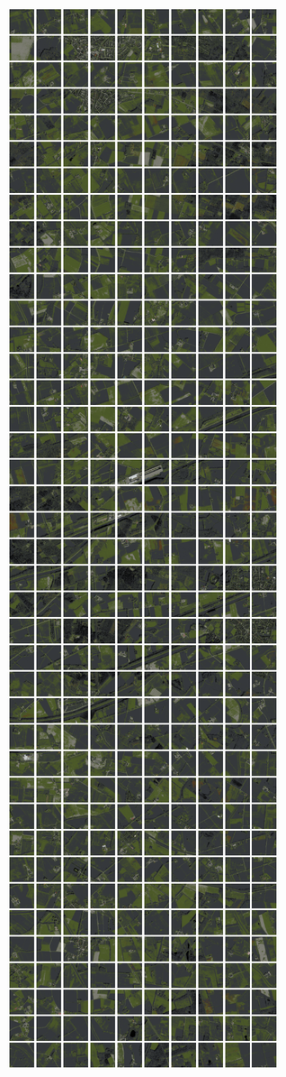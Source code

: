 <html>
<div>
<img src="https://github.com/HakkaTjakka/NL_TILE_MAP/blob/main/18/639/-1043/r.6390.-10430.png" height="44" width="44">
<img src="https://github.com/HakkaTjakka/NL_TILE_MAP/blob/main/18/639/-1043/r.6391.-10430.png" height="44" width="44">
<img src="https://github.com/HakkaTjakka/NL_TILE_MAP/blob/main/18/639/-1043/r.6392.-10430.png" height="44" width="44">
<img src="https://github.com/HakkaTjakka/NL_TILE_MAP/blob/main/18/639/-1043/r.6393.-10430.png" height="44" width="44">
<img src="https://github.com/HakkaTjakka/NL_TILE_MAP/blob/main/18/639/-1043/r.6394.-10430.png" height="44" width="44">
<img src="https://github.com/HakkaTjakka/NL_TILE_MAP/blob/main/18/639/-1043/r.6395.-10430.png" height="44" width="44">
<img src="https://github.com/HakkaTjakka/NL_TILE_MAP/blob/main/18/639/-1043/r.6396.-10430.png" height="44" width="44">
<img src="https://github.com/HakkaTjakka/NL_TILE_MAP/blob/main/18/639/-1043/r.6397.-10430.png" height="44" width="44">
<img src="https://github.com/HakkaTjakka/NL_TILE_MAP/blob/main/18/639/-1043/r.6398.-10430.png" height="44" width="44">
<img src="https://github.com/HakkaTjakka/NL_TILE_MAP/blob/main/18/639/-1043/r.6399.-10430.png" height="44" width="44">
<img src="https://github.com/HakkaTjakka/NL_TILE_MAP/blob/main/18/640/-1043/r.6400.-10430.png" height="44" width="44">
<img src="https://github.com/HakkaTjakka/NL_TILE_MAP/blob/main/18/640/-1043/r.6401.-10430.png" height="44" width="44">
<img src="https://github.com/HakkaTjakka/NL_TILE_MAP/blob/main/18/640/-1043/r.6402.-10430.png" height="44" width="44">
<img src="https://github.com/HakkaTjakka/NL_TILE_MAP/blob/main/18/640/-1043/r.6403.-10430.png" height="44" width="44">
<img src="https://github.com/HakkaTjakka/NL_TILE_MAP/blob/main/18/640/-1043/r.6404.-10430.png" height="44" width="44">
<img src="https://github.com/HakkaTjakka/NL_TILE_MAP/blob/main/18/640/-1043/r.6405.-10430.png" height="44" width="44">
<img src="https://github.com/HakkaTjakka/NL_TILE_MAP/blob/main/18/640/-1043/r.6406.-10430.png" height="44" width="44">
<img src="https://github.com/HakkaTjakka/NL_TILE_MAP/blob/main/18/640/-1043/r.6407.-10430.png" height="44" width="44">
<img src="https://github.com/HakkaTjakka/NL_TILE_MAP/blob/main/18/640/-1043/r.6408.-10430.png" height="44" width="44">
<img src="https://github.com/HakkaTjakka/NL_TILE_MAP/blob/main/18/640/-1043/r.6409.-10430.png" height="44" width="44">
<br>
<img src="https://github.com/HakkaTjakka/NL_TILE_MAP/blob/main/18/639/-1043/r.6390.-10429.png" height="44" width="44">
<img src="https://github.com/HakkaTjakka/NL_TILE_MAP/blob/main/18/639/-1043/r.6391.-10429.png" height="44" width="44">
<img src="https://github.com/HakkaTjakka/NL_TILE_MAP/blob/main/18/639/-1043/r.6392.-10429.png" height="44" width="44">
<img src="https://github.com/HakkaTjakka/NL_TILE_MAP/blob/main/18/639/-1043/r.6393.-10429.png" height="44" width="44">
<img src="https://github.com/HakkaTjakka/NL_TILE_MAP/blob/main/18/639/-1043/r.6394.-10429.png" height="44" width="44">
<img src="https://github.com/HakkaTjakka/NL_TILE_MAP/blob/main/18/639/-1043/r.6395.-10429.png" height="44" width="44">
<img src="https://github.com/HakkaTjakka/NL_TILE_MAP/blob/main/18/639/-1043/r.6396.-10429.png" height="44" width="44">
<img src="https://github.com/HakkaTjakka/NL_TILE_MAP/blob/main/18/639/-1043/r.6397.-10429.png" height="44" width="44">
<img src="https://github.com/HakkaTjakka/NL_TILE_MAP/blob/main/18/639/-1043/r.6398.-10429.png" height="44" width="44">
<img src="https://github.com/HakkaTjakka/NL_TILE_MAP/blob/main/18/639/-1043/r.6399.-10429.png" height="44" width="44">
<img src="https://github.com/HakkaTjakka/NL_TILE_MAP/blob/main/18/640/-1043/r.6400.-10429.png" height="44" width="44">
<img src="https://github.com/HakkaTjakka/NL_TILE_MAP/blob/main/18/640/-1043/r.6401.-10429.png" height="44" width="44">
<img src="https://github.com/HakkaTjakka/NL_TILE_MAP/blob/main/18/640/-1043/r.6402.-10429.png" height="44" width="44">
<img src="https://github.com/HakkaTjakka/NL_TILE_MAP/blob/main/18/640/-1043/r.6403.-10429.png" height="44" width="44">
<img src="https://github.com/HakkaTjakka/NL_TILE_MAP/blob/main/18/640/-1043/r.6404.-10429.png" height="44" width="44">
<img src="https://github.com/HakkaTjakka/NL_TILE_MAP/blob/main/18/640/-1043/r.6405.-10429.png" height="44" width="44">
<img src="https://github.com/HakkaTjakka/NL_TILE_MAP/blob/main/18/640/-1043/r.6406.-10429.png" height="44" width="44">
<img src="https://github.com/HakkaTjakka/NL_TILE_MAP/blob/main/18/640/-1043/r.6407.-10429.png" height="44" width="44">
<img src="https://github.com/HakkaTjakka/NL_TILE_MAP/blob/main/18/640/-1043/r.6408.-10429.png" height="44" width="44">
<img src="https://github.com/HakkaTjakka/NL_TILE_MAP/blob/main/18/640/-1043/r.6409.-10429.png" height="44" width="44">
<br>
<img src="https://github.com/HakkaTjakka/NL_TILE_MAP/blob/main/18/639/-1043/r.6390.-10428.png" height="44" width="44">
<img src="https://github.com/HakkaTjakka/NL_TILE_MAP/blob/main/18/639/-1043/r.6391.-10428.png" height="44" width="44">
<img src="https://github.com/HakkaTjakka/NL_TILE_MAP/blob/main/18/639/-1043/r.6392.-10428.png" height="44" width="44">
<img src="https://github.com/HakkaTjakka/NL_TILE_MAP/blob/main/18/639/-1043/r.6393.-10428.png" height="44" width="44">
<img src="https://github.com/HakkaTjakka/NL_TILE_MAP/blob/main/18/639/-1043/r.6394.-10428.png" height="44" width="44">
<img src="https://github.com/HakkaTjakka/NL_TILE_MAP/blob/main/18/639/-1043/r.6395.-10428.png" height="44" width="44">
<img src="https://github.com/HakkaTjakka/NL_TILE_MAP/blob/main/18/639/-1043/r.6396.-10428.png" height="44" width="44">
<img src="https://github.com/HakkaTjakka/NL_TILE_MAP/blob/main/18/639/-1043/r.6397.-10428.png" height="44" width="44">
<img src="https://github.com/HakkaTjakka/NL_TILE_MAP/blob/main/18/639/-1043/r.6398.-10428.png" height="44" width="44">
<img src="https://github.com/HakkaTjakka/NL_TILE_MAP/blob/main/18/639/-1043/r.6399.-10428.png" height="44" width="44">
<img src="https://github.com/HakkaTjakka/NL_TILE_MAP/blob/main/18/640/-1043/r.6400.-10428.png" height="44" width="44">
<img src="https://github.com/HakkaTjakka/NL_TILE_MAP/blob/main/18/640/-1043/r.6401.-10428.png" height="44" width="44">
<img src="https://github.com/HakkaTjakka/NL_TILE_MAP/blob/main/18/640/-1043/r.6402.-10428.png" height="44" width="44">
<img src="https://github.com/HakkaTjakka/NL_TILE_MAP/blob/main/18/640/-1043/r.6403.-10428.png" height="44" width="44">
<img src="https://github.com/HakkaTjakka/NL_TILE_MAP/blob/main/18/640/-1043/r.6404.-10428.png" height="44" width="44">
<img src="https://github.com/HakkaTjakka/NL_TILE_MAP/blob/main/18/640/-1043/r.6405.-10428.png" height="44" width="44">
<img src="https://github.com/HakkaTjakka/NL_TILE_MAP/blob/main/18/640/-1043/r.6406.-10428.png" height="44" width="44">
<img src="https://github.com/HakkaTjakka/NL_TILE_MAP/blob/main/18/640/-1043/r.6407.-10428.png" height="44" width="44">
<img src="https://github.com/HakkaTjakka/NL_TILE_MAP/blob/main/18/640/-1043/r.6408.-10428.png" height="44" width="44">
<img src="https://github.com/HakkaTjakka/NL_TILE_MAP/blob/main/18/640/-1043/r.6409.-10428.png" height="44" width="44">
<br>
<img src="https://github.com/HakkaTjakka/NL_TILE_MAP/blob/main/18/639/-1043/r.6390.-10427.png" height="44" width="44">
<img src="https://github.com/HakkaTjakka/NL_TILE_MAP/blob/main/18/639/-1043/r.6391.-10427.png" height="44" width="44">
<img src="https://github.com/HakkaTjakka/NL_TILE_MAP/blob/main/18/639/-1043/r.6392.-10427.png" height="44" width="44">
<img src="https://github.com/HakkaTjakka/NL_TILE_MAP/blob/main/18/639/-1043/r.6393.-10427.png" height="44" width="44">
<img src="https://github.com/HakkaTjakka/NL_TILE_MAP/blob/main/18/639/-1043/r.6394.-10427.png" height="44" width="44">
<img src="https://github.com/HakkaTjakka/NL_TILE_MAP/blob/main/18/639/-1043/r.6395.-10427.png" height="44" width="44">
<img src="https://github.com/HakkaTjakka/NL_TILE_MAP/blob/main/18/639/-1043/r.6396.-10427.png" height="44" width="44">
<img src="https://github.com/HakkaTjakka/NL_TILE_MAP/blob/main/18/639/-1043/r.6397.-10427.png" height="44" width="44">
<img src="https://github.com/HakkaTjakka/NL_TILE_MAP/blob/main/18/639/-1043/r.6398.-10427.png" height="44" width="44">
<img src="https://github.com/HakkaTjakka/NL_TILE_MAP/blob/main/18/639/-1043/r.6399.-10427.png" height="44" width="44">
<img src="https://github.com/HakkaTjakka/NL_TILE_MAP/blob/main/18/640/-1043/r.6400.-10427.png" height="44" width="44">
<img src="https://github.com/HakkaTjakka/NL_TILE_MAP/blob/main/18/640/-1043/r.6401.-10427.png" height="44" width="44">
<img src="https://github.com/HakkaTjakka/NL_TILE_MAP/blob/main/18/640/-1043/r.6402.-10427.png" height="44" width="44">
<img src="https://github.com/HakkaTjakka/NL_TILE_MAP/blob/main/18/640/-1043/r.6403.-10427.png" height="44" width="44">
<img src="https://github.com/HakkaTjakka/NL_TILE_MAP/blob/main/18/640/-1043/r.6404.-10427.png" height="44" width="44">
<img src="https://github.com/HakkaTjakka/NL_TILE_MAP/blob/main/18/640/-1043/r.6405.-10427.png" height="44" width="44">
<img src="https://github.com/HakkaTjakka/NL_TILE_MAP/blob/main/18/640/-1043/r.6406.-10427.png" height="44" width="44">
<img src="https://github.com/HakkaTjakka/NL_TILE_MAP/blob/main/18/640/-1043/r.6407.-10427.png" height="44" width="44">
<img src="https://github.com/HakkaTjakka/NL_TILE_MAP/blob/main/18/640/-1043/r.6408.-10427.png" height="44" width="44">
<img src="https://github.com/HakkaTjakka/NL_TILE_MAP/blob/main/18/640/-1043/r.6409.-10427.png" height="44" width="44">
<br>
<img src="https://github.com/HakkaTjakka/NL_TILE_MAP/blob/main/18/639/-1043/r.6390.-10426.png" height="44" width="44">
<img src="https://github.com/HakkaTjakka/NL_TILE_MAP/blob/main/18/639/-1043/r.6391.-10426.png" height="44" width="44">
<img src="https://github.com/HakkaTjakka/NL_TILE_MAP/blob/main/18/639/-1043/r.6392.-10426.png" height="44" width="44">
<img src="https://github.com/HakkaTjakka/NL_TILE_MAP/blob/main/18/639/-1043/r.6393.-10426.png" height="44" width="44">
<img src="https://github.com/HakkaTjakka/NL_TILE_MAP/blob/main/18/639/-1043/r.6394.-10426.png" height="44" width="44">
<img src="https://github.com/HakkaTjakka/NL_TILE_MAP/blob/main/18/639/-1043/r.6395.-10426.png" height="44" width="44">
<img src="https://github.com/HakkaTjakka/NL_TILE_MAP/blob/main/18/639/-1043/r.6396.-10426.png" height="44" width="44">
<img src="https://github.com/HakkaTjakka/NL_TILE_MAP/blob/main/18/639/-1043/r.6397.-10426.png" height="44" width="44">
<img src="https://github.com/HakkaTjakka/NL_TILE_MAP/blob/main/18/639/-1043/r.6398.-10426.png" height="44" width="44">
<img src="https://github.com/HakkaTjakka/NL_TILE_MAP/blob/main/18/639/-1043/r.6399.-10426.png" height="44" width="44">
<img src="https://github.com/HakkaTjakka/NL_TILE_MAP/blob/main/18/640/-1043/r.6400.-10426.png" height="44" width="44">
<img src="https://github.com/HakkaTjakka/NL_TILE_MAP/blob/main/18/640/-1043/r.6401.-10426.png" height="44" width="44">
<img src="https://github.com/HakkaTjakka/NL_TILE_MAP/blob/main/18/640/-1043/r.6402.-10426.png" height="44" width="44">
<img src="https://github.com/HakkaTjakka/NL_TILE_MAP/blob/main/18/640/-1043/r.6403.-10426.png" height="44" width="44">
<img src="https://github.com/HakkaTjakka/NL_TILE_MAP/blob/main/18/640/-1043/r.6404.-10426.png" height="44" width="44">
<img src="https://github.com/HakkaTjakka/NL_TILE_MAP/blob/main/18/640/-1043/r.6405.-10426.png" height="44" width="44">
<img src="https://github.com/HakkaTjakka/NL_TILE_MAP/blob/main/18/640/-1043/r.6406.-10426.png" height="44" width="44">
<img src="https://github.com/HakkaTjakka/NL_TILE_MAP/blob/main/18/640/-1043/r.6407.-10426.png" height="44" width="44">
<img src="https://github.com/HakkaTjakka/NL_TILE_MAP/blob/main/18/640/-1043/r.6408.-10426.png" height="44" width="44">
<img src="https://github.com/HakkaTjakka/NL_TILE_MAP/blob/main/18/640/-1043/r.6409.-10426.png" height="44" width="44">
<br>
<img src="https://github.com/HakkaTjakka/NL_TILE_MAP/blob/main/18/639/-1043/r.6390.-10425.png" height="44" width="44">
<img src="https://github.com/HakkaTjakka/NL_TILE_MAP/blob/main/18/639/-1043/r.6391.-10425.png" height="44" width="44">
<img src="https://github.com/HakkaTjakka/NL_TILE_MAP/blob/main/18/639/-1043/r.6392.-10425.png" height="44" width="44">
<img src="https://github.com/HakkaTjakka/NL_TILE_MAP/blob/main/18/639/-1043/r.6393.-10425.png" height="44" width="44">
<img src="https://github.com/HakkaTjakka/NL_TILE_MAP/blob/main/18/639/-1043/r.6394.-10425.png" height="44" width="44">
<img src="https://github.com/HakkaTjakka/NL_TILE_MAP/blob/main/18/639/-1043/r.6395.-10425.png" height="44" width="44">
<img src="https://github.com/HakkaTjakka/NL_TILE_MAP/blob/main/18/639/-1043/r.6396.-10425.png" height="44" width="44">
<img src="https://github.com/HakkaTjakka/NL_TILE_MAP/blob/main/18/639/-1043/r.6397.-10425.png" height="44" width="44">
<img src="https://github.com/HakkaTjakka/NL_TILE_MAP/blob/main/18/639/-1043/r.6398.-10425.png" height="44" width="44">
<img src="https://github.com/HakkaTjakka/NL_TILE_MAP/blob/main/18/639/-1043/r.6399.-10425.png" height="44" width="44">
<img src="https://github.com/HakkaTjakka/NL_TILE_MAP/blob/main/18/640/-1043/r.6400.-10425.png" height="44" width="44">
<img src="https://github.com/HakkaTjakka/NL_TILE_MAP/blob/main/18/640/-1043/r.6401.-10425.png" height="44" width="44">
<img src="https://github.com/HakkaTjakka/NL_TILE_MAP/blob/main/18/640/-1043/r.6402.-10425.png" height="44" width="44">
<img src="https://github.com/HakkaTjakka/NL_TILE_MAP/blob/main/18/640/-1043/r.6403.-10425.png" height="44" width="44">
<img src="https://github.com/HakkaTjakka/NL_TILE_MAP/blob/main/18/640/-1043/r.6404.-10425.png" height="44" width="44">
<img src="https://github.com/HakkaTjakka/NL_TILE_MAP/blob/main/18/640/-1043/r.6405.-10425.png" height="44" width="44">
<img src="https://github.com/HakkaTjakka/NL_TILE_MAP/blob/main/18/640/-1043/r.6406.-10425.png" height="44" width="44">
<img src="https://github.com/HakkaTjakka/NL_TILE_MAP/blob/main/18/640/-1043/r.6407.-10425.png" height="44" width="44">
<img src="https://github.com/HakkaTjakka/NL_TILE_MAP/blob/main/18/640/-1043/r.6408.-10425.png" height="44" width="44">
<img src="https://github.com/HakkaTjakka/NL_TILE_MAP/blob/main/18/640/-1043/r.6409.-10425.png" height="44" width="44">
<br>
<img src="https://github.com/HakkaTjakka/NL_TILE_MAP/blob/main/18/639/-1043/r.6390.-10424.png" height="44" width="44">
<img src="https://github.com/HakkaTjakka/NL_TILE_MAP/blob/main/18/639/-1043/r.6391.-10424.png" height="44" width="44">
<img src="https://github.com/HakkaTjakka/NL_TILE_MAP/blob/main/18/639/-1043/r.6392.-10424.png" height="44" width="44">
<img src="https://github.com/HakkaTjakka/NL_TILE_MAP/blob/main/18/639/-1043/r.6393.-10424.png" height="44" width="44">
<img src="https://github.com/HakkaTjakka/NL_TILE_MAP/blob/main/18/639/-1043/r.6394.-10424.png" height="44" width="44">
<img src="https://github.com/HakkaTjakka/NL_TILE_MAP/blob/main/18/639/-1043/r.6395.-10424.png" height="44" width="44">
<img src="https://github.com/HakkaTjakka/NL_TILE_MAP/blob/main/18/639/-1043/r.6396.-10424.png" height="44" width="44">
<img src="https://github.com/HakkaTjakka/NL_TILE_MAP/blob/main/18/639/-1043/r.6397.-10424.png" height="44" width="44">
<img src="https://github.com/HakkaTjakka/NL_TILE_MAP/blob/main/18/639/-1043/r.6398.-10424.png" height="44" width="44">
<img src="https://github.com/HakkaTjakka/NL_TILE_MAP/blob/main/18/639/-1043/r.6399.-10424.png" height="44" width="44">
<img src="https://github.com/HakkaTjakka/NL_TILE_MAP/blob/main/18/640/-1043/r.6400.-10424.png" height="44" width="44">
<img src="https://github.com/HakkaTjakka/NL_TILE_MAP/blob/main/18/640/-1043/r.6401.-10424.png" height="44" width="44">
<img src="https://github.com/HakkaTjakka/NL_TILE_MAP/blob/main/18/640/-1043/r.6402.-10424.png" height="44" width="44">
<img src="https://github.com/HakkaTjakka/NL_TILE_MAP/blob/main/18/640/-1043/r.6403.-10424.png" height="44" width="44">
<img src="https://github.com/HakkaTjakka/NL_TILE_MAP/blob/main/18/640/-1043/r.6404.-10424.png" height="44" width="44">
<img src="https://github.com/HakkaTjakka/NL_TILE_MAP/blob/main/18/640/-1043/r.6405.-10424.png" height="44" width="44">
<img src="https://github.com/HakkaTjakka/NL_TILE_MAP/blob/main/18/640/-1043/r.6406.-10424.png" height="44" width="44">
<img src="https://github.com/HakkaTjakka/NL_TILE_MAP/blob/main/18/640/-1043/r.6407.-10424.png" height="44" width="44">
<img src="https://github.com/HakkaTjakka/NL_TILE_MAP/blob/main/18/640/-1043/r.6408.-10424.png" height="44" width="44">
<img src="https://github.com/HakkaTjakka/NL_TILE_MAP/blob/main/18/640/-1043/r.6409.-10424.png" height="44" width="44">
<br>
<img src="https://github.com/HakkaTjakka/NL_TILE_MAP/blob/main/18/639/-1043/r.6390.-10423.png" height="44" width="44">
<img src="https://github.com/HakkaTjakka/NL_TILE_MAP/blob/main/18/639/-1043/r.6391.-10423.png" height="44" width="44">
<img src="https://github.com/HakkaTjakka/NL_TILE_MAP/blob/main/18/639/-1043/r.6392.-10423.png" height="44" width="44">
<img src="https://github.com/HakkaTjakka/NL_TILE_MAP/blob/main/18/639/-1043/r.6393.-10423.png" height="44" width="44">
<img src="https://github.com/HakkaTjakka/NL_TILE_MAP/blob/main/18/639/-1043/r.6394.-10423.png" height="44" width="44">
<img src="https://github.com/HakkaTjakka/NL_TILE_MAP/blob/main/18/639/-1043/r.6395.-10423.png" height="44" width="44">
<img src="https://github.com/HakkaTjakka/NL_TILE_MAP/blob/main/18/639/-1043/r.6396.-10423.png" height="44" width="44">
<img src="https://github.com/HakkaTjakka/NL_TILE_MAP/blob/main/18/639/-1043/r.6397.-10423.png" height="44" width="44">
<img src="https://github.com/HakkaTjakka/NL_TILE_MAP/blob/main/18/639/-1043/r.6398.-10423.png" height="44" width="44">
<img src="https://github.com/HakkaTjakka/NL_TILE_MAP/blob/main/18/639/-1043/r.6399.-10423.png" height="44" width="44">
<img src="https://github.com/HakkaTjakka/NL_TILE_MAP/blob/main/18/640/-1043/r.6400.-10423.png" height="44" width="44">
<img src="https://github.com/HakkaTjakka/NL_TILE_MAP/blob/main/18/640/-1043/r.6401.-10423.png" height="44" width="44">
<img src="https://github.com/HakkaTjakka/NL_TILE_MAP/blob/main/18/640/-1043/r.6402.-10423.png" height="44" width="44">
<img src="https://github.com/HakkaTjakka/NL_TILE_MAP/blob/main/18/640/-1043/r.6403.-10423.png" height="44" width="44">
<img src="https://github.com/HakkaTjakka/NL_TILE_MAP/blob/main/18/640/-1043/r.6404.-10423.png" height="44" width="44">
<img src="https://github.com/HakkaTjakka/NL_TILE_MAP/blob/main/18/640/-1043/r.6405.-10423.png" height="44" width="44">
<img src="https://github.com/HakkaTjakka/NL_TILE_MAP/blob/main/18/640/-1043/r.6406.-10423.png" height="44" width="44">
<img src="https://github.com/HakkaTjakka/NL_TILE_MAP/blob/main/18/640/-1043/r.6407.-10423.png" height="44" width="44">
<img src="https://github.com/HakkaTjakka/NL_TILE_MAP/blob/main/18/640/-1043/r.6408.-10423.png" height="44" width="44">
<img src="https://github.com/HakkaTjakka/NL_TILE_MAP/blob/main/18/640/-1043/r.6409.-10423.png" height="44" width="44">
<br>
<img src="https://github.com/HakkaTjakka/NL_TILE_MAP/blob/main/18/639/-1043/r.6390.-10422.png" height="44" width="44">
<img src="https://github.com/HakkaTjakka/NL_TILE_MAP/blob/main/18/639/-1043/r.6391.-10422.png" height="44" width="44">
<img src="https://github.com/HakkaTjakka/NL_TILE_MAP/blob/main/18/639/-1043/r.6392.-10422.png" height="44" width="44">
<img src="https://github.com/HakkaTjakka/NL_TILE_MAP/blob/main/18/639/-1043/r.6393.-10422.png" height="44" width="44">
<img src="https://github.com/HakkaTjakka/NL_TILE_MAP/blob/main/18/639/-1043/r.6394.-10422.png" height="44" width="44">
<img src="https://github.com/HakkaTjakka/NL_TILE_MAP/blob/main/18/639/-1043/r.6395.-10422.png" height="44" width="44">
<img src="https://github.com/HakkaTjakka/NL_TILE_MAP/blob/main/18/639/-1043/r.6396.-10422.png" height="44" width="44">
<img src="https://github.com/HakkaTjakka/NL_TILE_MAP/blob/main/18/639/-1043/r.6397.-10422.png" height="44" width="44">
<img src="https://github.com/HakkaTjakka/NL_TILE_MAP/blob/main/18/639/-1043/r.6398.-10422.png" height="44" width="44">
<img src="https://github.com/HakkaTjakka/NL_TILE_MAP/blob/main/18/639/-1043/r.6399.-10422.png" height="44" width="44">
<img src="https://github.com/HakkaTjakka/NL_TILE_MAP/blob/main/18/640/-1043/r.6400.-10422.png" height="44" width="44">
<img src="https://github.com/HakkaTjakka/NL_TILE_MAP/blob/main/18/640/-1043/r.6401.-10422.png" height="44" width="44">
<img src="https://github.com/HakkaTjakka/NL_TILE_MAP/blob/main/18/640/-1043/r.6402.-10422.png" height="44" width="44">
<img src="https://github.com/HakkaTjakka/NL_TILE_MAP/blob/main/18/640/-1043/r.6403.-10422.png" height="44" width="44">
<img src="https://github.com/HakkaTjakka/NL_TILE_MAP/blob/main/18/640/-1043/r.6404.-10422.png" height="44" width="44">
<img src="https://github.com/HakkaTjakka/NL_TILE_MAP/blob/main/18/640/-1043/r.6405.-10422.png" height="44" width="44">
<img src="https://github.com/HakkaTjakka/NL_TILE_MAP/blob/main/18/640/-1043/r.6406.-10422.png" height="44" width="44">
<img src="https://github.com/HakkaTjakka/NL_TILE_MAP/blob/main/18/640/-1043/r.6407.-10422.png" height="44" width="44">
<img src="https://github.com/HakkaTjakka/NL_TILE_MAP/blob/main/18/640/-1043/r.6408.-10422.png" height="44" width="44">
<img src="https://github.com/HakkaTjakka/NL_TILE_MAP/blob/main/18/640/-1043/r.6409.-10422.png" height="44" width="44">
<br>
<img src="https://github.com/HakkaTjakka/NL_TILE_MAP/blob/main/18/639/-1043/r.6390.-10421.png" height="44" width="44">
<img src="https://github.com/HakkaTjakka/NL_TILE_MAP/blob/main/18/639/-1043/r.6391.-10421.png" height="44" width="44">
<img src="https://github.com/HakkaTjakka/NL_TILE_MAP/blob/main/18/639/-1043/r.6392.-10421.png" height="44" width="44">
<img src="https://github.com/HakkaTjakka/NL_TILE_MAP/blob/main/18/639/-1043/r.6393.-10421.png" height="44" width="44">
<img src="https://github.com/HakkaTjakka/NL_TILE_MAP/blob/main/18/639/-1043/r.6394.-10421.png" height="44" width="44">
<img src="https://github.com/HakkaTjakka/NL_TILE_MAP/blob/main/18/639/-1043/r.6395.-10421.png" height="44" width="44">
<img src="https://github.com/HakkaTjakka/NL_TILE_MAP/blob/main/18/639/-1043/r.6396.-10421.png" height="44" width="44">
<img src="https://github.com/HakkaTjakka/NL_TILE_MAP/blob/main/18/639/-1043/r.6397.-10421.png" height="44" width="44">
<img src="https://github.com/HakkaTjakka/NL_TILE_MAP/blob/main/18/639/-1043/r.6398.-10421.png" height="44" width="44">
<img src="https://github.com/HakkaTjakka/NL_TILE_MAP/blob/main/18/639/-1043/r.6399.-10421.png" height="44" width="44">
<img src="https://github.com/HakkaTjakka/NL_TILE_MAP/blob/main/18/640/-1043/r.6400.-10421.png" height="44" width="44">
<img src="https://github.com/HakkaTjakka/NL_TILE_MAP/blob/main/18/640/-1043/r.6401.-10421.png" height="44" width="44">
<img src="https://github.com/HakkaTjakka/NL_TILE_MAP/blob/main/18/640/-1043/r.6402.-10421.png" height="44" width="44">
<img src="https://github.com/HakkaTjakka/NL_TILE_MAP/blob/main/18/640/-1043/r.6403.-10421.png" height="44" width="44">
<img src="https://github.com/HakkaTjakka/NL_TILE_MAP/blob/main/18/640/-1043/r.6404.-10421.png" height="44" width="44">
<img src="https://github.com/HakkaTjakka/NL_TILE_MAP/blob/main/18/640/-1043/r.6405.-10421.png" height="44" width="44">
<img src="https://github.com/HakkaTjakka/NL_TILE_MAP/blob/main/18/640/-1043/r.6406.-10421.png" height="44" width="44">
<img src="https://github.com/HakkaTjakka/NL_TILE_MAP/blob/main/18/640/-1043/r.6407.-10421.png" height="44" width="44">
<img src="https://github.com/HakkaTjakka/NL_TILE_MAP/blob/main/18/640/-1043/r.6408.-10421.png" height="44" width="44">
<img src="https://github.com/HakkaTjakka/NL_TILE_MAP/blob/main/18/640/-1043/r.6409.-10421.png" height="44" width="44">
<br>
<img src="https://github.com/HakkaTjakka/NL_TILE_MAP/blob/main/18/639/-1042/r.6390.-10420.png" height="44" width="44">
<img src="https://github.com/HakkaTjakka/NL_TILE_MAP/blob/main/18/639/-1042/r.6391.-10420.png" height="44" width="44">
<img src="https://github.com/HakkaTjakka/NL_TILE_MAP/blob/main/18/639/-1042/r.6392.-10420.png" height="44" width="44">
<img src="https://github.com/HakkaTjakka/NL_TILE_MAP/blob/main/18/639/-1042/r.6393.-10420.png" height="44" width="44">
<img src="https://github.com/HakkaTjakka/NL_TILE_MAP/blob/main/18/639/-1042/r.6394.-10420.png" height="44" width="44">
<img src="https://github.com/HakkaTjakka/NL_TILE_MAP/blob/main/18/639/-1042/r.6395.-10420.png" height="44" width="44">
<img src="https://github.com/HakkaTjakka/NL_TILE_MAP/blob/main/18/639/-1042/r.6396.-10420.png" height="44" width="44">
<img src="https://github.com/HakkaTjakka/NL_TILE_MAP/blob/main/18/639/-1042/r.6397.-10420.png" height="44" width="44">
<img src="https://github.com/HakkaTjakka/NL_TILE_MAP/blob/main/18/639/-1042/r.6398.-10420.png" height="44" width="44">
<img src="https://github.com/HakkaTjakka/NL_TILE_MAP/blob/main/18/639/-1042/r.6399.-10420.png" height="44" width="44">
<img src="https://github.com/HakkaTjakka/NL_TILE_MAP/blob/main/18/640/-1042/r.6400.-10420.png" height="44" width="44">
<img src="https://github.com/HakkaTjakka/NL_TILE_MAP/blob/main/18/640/-1042/r.6401.-10420.png" height="44" width="44">
<img src="https://github.com/HakkaTjakka/NL_TILE_MAP/blob/main/18/640/-1042/r.6402.-10420.png" height="44" width="44">
<img src="https://github.com/HakkaTjakka/NL_TILE_MAP/blob/main/18/640/-1042/r.6403.-10420.png" height="44" width="44">
<img src="https://github.com/HakkaTjakka/NL_TILE_MAP/blob/main/18/640/-1042/r.6404.-10420.png" height="44" width="44">
<img src="https://github.com/HakkaTjakka/NL_TILE_MAP/blob/main/18/640/-1042/r.6405.-10420.png" height="44" width="44">
<img src="https://github.com/HakkaTjakka/NL_TILE_MAP/blob/main/18/640/-1042/r.6406.-10420.png" height="44" width="44">
<img src="https://github.com/HakkaTjakka/NL_TILE_MAP/blob/main/18/640/-1042/r.6407.-10420.png" height="44" width="44">
<img src="https://github.com/HakkaTjakka/NL_TILE_MAP/blob/main/18/640/-1042/r.6408.-10420.png" height="44" width="44">
<img src="https://github.com/HakkaTjakka/NL_TILE_MAP/blob/main/18/640/-1042/r.6409.-10420.png" height="44" width="44">
<br>
<img src="https://github.com/HakkaTjakka/NL_TILE_MAP/blob/main/18/639/-1042/r.6390.-10419.png" height="44" width="44">
<img src="https://github.com/HakkaTjakka/NL_TILE_MAP/blob/main/18/639/-1042/r.6391.-10419.png" height="44" width="44">
<img src="https://github.com/HakkaTjakka/NL_TILE_MAP/blob/main/18/639/-1042/r.6392.-10419.png" height="44" width="44">
<img src="https://github.com/HakkaTjakka/NL_TILE_MAP/blob/main/18/639/-1042/r.6393.-10419.png" height="44" width="44">
<img src="https://github.com/HakkaTjakka/NL_TILE_MAP/blob/main/18/639/-1042/r.6394.-10419.png" height="44" width="44">
<img src="https://github.com/HakkaTjakka/NL_TILE_MAP/blob/main/18/639/-1042/r.6395.-10419.png" height="44" width="44">
<img src="https://github.com/HakkaTjakka/NL_TILE_MAP/blob/main/18/639/-1042/r.6396.-10419.png" height="44" width="44">
<img src="https://github.com/HakkaTjakka/NL_TILE_MAP/blob/main/18/639/-1042/r.6397.-10419.png" height="44" width="44">
<img src="https://github.com/HakkaTjakka/NL_TILE_MAP/blob/main/18/639/-1042/r.6398.-10419.png" height="44" width="44">
<img src="https://github.com/HakkaTjakka/NL_TILE_MAP/blob/main/18/639/-1042/r.6399.-10419.png" height="44" width="44">
<img src="https://github.com/HakkaTjakka/NL_TILE_MAP/blob/main/18/640/-1042/r.6400.-10419.png" height="44" width="44">
<img src="https://github.com/HakkaTjakka/NL_TILE_MAP/blob/main/18/640/-1042/r.6401.-10419.png" height="44" width="44">
<img src="https://github.com/HakkaTjakka/NL_TILE_MAP/blob/main/18/640/-1042/r.6402.-10419.png" height="44" width="44">
<img src="https://github.com/HakkaTjakka/NL_TILE_MAP/blob/main/18/640/-1042/r.6403.-10419.png" height="44" width="44">
<img src="https://github.com/HakkaTjakka/NL_TILE_MAP/blob/main/18/640/-1042/r.6404.-10419.png" height="44" width="44">
<img src="https://github.com/HakkaTjakka/NL_TILE_MAP/blob/main/18/640/-1042/r.6405.-10419.png" height="44" width="44">
<img src="https://github.com/HakkaTjakka/NL_TILE_MAP/blob/main/18/640/-1042/r.6406.-10419.png" height="44" width="44">
<img src="https://github.com/HakkaTjakka/NL_TILE_MAP/blob/main/18/640/-1042/r.6407.-10419.png" height="44" width="44">
<img src="https://github.com/HakkaTjakka/NL_TILE_MAP/blob/main/18/640/-1042/r.6408.-10419.png" height="44" width="44">
<img src="https://github.com/HakkaTjakka/NL_TILE_MAP/blob/main/18/640/-1042/r.6409.-10419.png" height="44" width="44">
<br>
<img src="https://github.com/HakkaTjakka/NL_TILE_MAP/blob/main/18/639/-1042/r.6390.-10418.png" height="44" width="44">
<img src="https://github.com/HakkaTjakka/NL_TILE_MAP/blob/main/18/639/-1042/r.6391.-10418.png" height="44" width="44">
<img src="https://github.com/HakkaTjakka/NL_TILE_MAP/blob/main/18/639/-1042/r.6392.-10418.png" height="44" width="44">
<img src="https://github.com/HakkaTjakka/NL_TILE_MAP/blob/main/18/639/-1042/r.6393.-10418.png" height="44" width="44">
<img src="https://github.com/HakkaTjakka/NL_TILE_MAP/blob/main/18/639/-1042/r.6394.-10418.png" height="44" width="44">
<img src="https://github.com/HakkaTjakka/NL_TILE_MAP/blob/main/18/639/-1042/r.6395.-10418.png" height="44" width="44">
<img src="https://github.com/HakkaTjakka/NL_TILE_MAP/blob/main/18/639/-1042/r.6396.-10418.png" height="44" width="44">
<img src="https://github.com/HakkaTjakka/NL_TILE_MAP/blob/main/18/639/-1042/r.6397.-10418.png" height="44" width="44">
<img src="https://github.com/HakkaTjakka/NL_TILE_MAP/blob/main/18/639/-1042/r.6398.-10418.png" height="44" width="44">
<img src="https://github.com/HakkaTjakka/NL_TILE_MAP/blob/main/18/639/-1042/r.6399.-10418.png" height="44" width="44">
<img src="https://github.com/HakkaTjakka/NL_TILE_MAP/blob/main/18/640/-1042/r.6400.-10418.png" height="44" width="44">
<img src="https://github.com/HakkaTjakka/NL_TILE_MAP/blob/main/18/640/-1042/r.6401.-10418.png" height="44" width="44">
<img src="https://github.com/HakkaTjakka/NL_TILE_MAP/blob/main/18/640/-1042/r.6402.-10418.png" height="44" width="44">
<img src="https://github.com/HakkaTjakka/NL_TILE_MAP/blob/main/18/640/-1042/r.6403.-10418.png" height="44" width="44">
<img src="https://github.com/HakkaTjakka/NL_TILE_MAP/blob/main/18/640/-1042/r.6404.-10418.png" height="44" width="44">
<img src="https://github.com/HakkaTjakka/NL_TILE_MAP/blob/main/18/640/-1042/r.6405.-10418.png" height="44" width="44">
<img src="https://github.com/HakkaTjakka/NL_TILE_MAP/blob/main/18/640/-1042/r.6406.-10418.png" height="44" width="44">
<img src="https://github.com/HakkaTjakka/NL_TILE_MAP/blob/main/18/640/-1042/r.6407.-10418.png" height="44" width="44">
<img src="https://github.com/HakkaTjakka/NL_TILE_MAP/blob/main/18/640/-1042/r.6408.-10418.png" height="44" width="44">
<img src="https://github.com/HakkaTjakka/NL_TILE_MAP/blob/main/18/640/-1042/r.6409.-10418.png" height="44" width="44">
<br>
<img src="https://github.com/HakkaTjakka/NL_TILE_MAP/blob/main/18/639/-1042/r.6390.-10417.png" height="44" width="44">
<img src="https://github.com/HakkaTjakka/NL_TILE_MAP/blob/main/18/639/-1042/r.6391.-10417.png" height="44" width="44">
<img src="https://github.com/HakkaTjakka/NL_TILE_MAP/blob/main/18/639/-1042/r.6392.-10417.png" height="44" width="44">
<img src="https://github.com/HakkaTjakka/NL_TILE_MAP/blob/main/18/639/-1042/r.6393.-10417.png" height="44" width="44">
<img src="https://github.com/HakkaTjakka/NL_TILE_MAP/blob/main/18/639/-1042/r.6394.-10417.png" height="44" width="44">
<img src="https://github.com/HakkaTjakka/NL_TILE_MAP/blob/main/18/639/-1042/r.6395.-10417.png" height="44" width="44">
<img src="https://github.com/HakkaTjakka/NL_TILE_MAP/blob/main/18/639/-1042/r.6396.-10417.png" height="44" width="44">
<img src="https://github.com/HakkaTjakka/NL_TILE_MAP/blob/main/18/639/-1042/r.6397.-10417.png" height="44" width="44">
<img src="https://github.com/HakkaTjakka/NL_TILE_MAP/blob/main/18/639/-1042/r.6398.-10417.png" height="44" width="44">
<img src="https://github.com/HakkaTjakka/NL_TILE_MAP/blob/main/18/639/-1042/r.6399.-10417.png" height="44" width="44">
<img src="https://github.com/HakkaTjakka/NL_TILE_MAP/blob/main/18/640/-1042/r.6400.-10417.png" height="44" width="44">
<img src="https://github.com/HakkaTjakka/NL_TILE_MAP/blob/main/18/640/-1042/r.6401.-10417.png" height="44" width="44">
<img src="https://github.com/HakkaTjakka/NL_TILE_MAP/blob/main/18/640/-1042/r.6402.-10417.png" height="44" width="44">
<img src="https://github.com/HakkaTjakka/NL_TILE_MAP/blob/main/18/640/-1042/r.6403.-10417.png" height="44" width="44">
<img src="https://github.com/HakkaTjakka/NL_TILE_MAP/blob/main/18/640/-1042/r.6404.-10417.png" height="44" width="44">
<img src="https://github.com/HakkaTjakka/NL_TILE_MAP/blob/main/18/640/-1042/r.6405.-10417.png" height="44" width="44">
<img src="https://github.com/HakkaTjakka/NL_TILE_MAP/blob/main/18/640/-1042/r.6406.-10417.png" height="44" width="44">
<img src="https://github.com/HakkaTjakka/NL_TILE_MAP/blob/main/18/640/-1042/r.6407.-10417.png" height="44" width="44">
<img src="https://github.com/HakkaTjakka/NL_TILE_MAP/blob/main/18/640/-1042/r.6408.-10417.png" height="44" width="44">
<img src="https://github.com/HakkaTjakka/NL_TILE_MAP/blob/main/18/640/-1042/r.6409.-10417.png" height="44" width="44">
<br>
<img src="https://github.com/HakkaTjakka/NL_TILE_MAP/blob/main/18/639/-1042/r.6390.-10416.png" height="44" width="44">
<img src="https://github.com/HakkaTjakka/NL_TILE_MAP/blob/main/18/639/-1042/r.6391.-10416.png" height="44" width="44">
<img src="https://github.com/HakkaTjakka/NL_TILE_MAP/blob/main/18/639/-1042/r.6392.-10416.png" height="44" width="44">
<img src="https://github.com/HakkaTjakka/NL_TILE_MAP/blob/main/18/639/-1042/r.6393.-10416.png" height="44" width="44">
<img src="https://github.com/HakkaTjakka/NL_TILE_MAP/blob/main/18/639/-1042/r.6394.-10416.png" height="44" width="44">
<img src="https://github.com/HakkaTjakka/NL_TILE_MAP/blob/main/18/639/-1042/r.6395.-10416.png" height="44" width="44">
<img src="https://github.com/HakkaTjakka/NL_TILE_MAP/blob/main/18/639/-1042/r.6396.-10416.png" height="44" width="44">
<img src="https://github.com/HakkaTjakka/NL_TILE_MAP/blob/main/18/639/-1042/r.6397.-10416.png" height="44" width="44">
<img src="https://github.com/HakkaTjakka/NL_TILE_MAP/blob/main/18/639/-1042/r.6398.-10416.png" height="44" width="44">
<img src="https://github.com/HakkaTjakka/NL_TILE_MAP/blob/main/18/639/-1042/r.6399.-10416.png" height="44" width="44">
<img src="https://github.com/HakkaTjakka/NL_TILE_MAP/blob/main/18/640/-1042/r.6400.-10416.png" height="44" width="44">
<img src="https://github.com/HakkaTjakka/NL_TILE_MAP/blob/main/18/640/-1042/r.6401.-10416.png" height="44" width="44">
<img src="https://github.com/HakkaTjakka/NL_TILE_MAP/blob/main/18/640/-1042/r.6402.-10416.png" height="44" width="44">
<img src="https://github.com/HakkaTjakka/NL_TILE_MAP/blob/main/18/640/-1042/r.6403.-10416.png" height="44" width="44">
<img src="https://github.com/HakkaTjakka/NL_TILE_MAP/blob/main/18/640/-1042/r.6404.-10416.png" height="44" width="44">
<img src="https://github.com/HakkaTjakka/NL_TILE_MAP/blob/main/18/640/-1042/r.6405.-10416.png" height="44" width="44">
<img src="https://github.com/HakkaTjakka/NL_TILE_MAP/blob/main/18/640/-1042/r.6406.-10416.png" height="44" width="44">
<img src="https://github.com/HakkaTjakka/NL_TILE_MAP/blob/main/18/640/-1042/r.6407.-10416.png" height="44" width="44">
<img src="https://github.com/HakkaTjakka/NL_TILE_MAP/blob/main/18/640/-1042/r.6408.-10416.png" height="44" width="44">
<img src="https://github.com/HakkaTjakka/NL_TILE_MAP/blob/main/18/640/-1042/r.6409.-10416.png" height="44" width="44">
<br>
<img src="https://github.com/HakkaTjakka/NL_TILE_MAP/blob/main/18/639/-1042/r.6390.-10415.png" height="44" width="44">
<img src="https://github.com/HakkaTjakka/NL_TILE_MAP/blob/main/18/639/-1042/r.6391.-10415.png" height="44" width="44">
<img src="https://github.com/HakkaTjakka/NL_TILE_MAP/blob/main/18/639/-1042/r.6392.-10415.png" height="44" width="44">
<img src="https://github.com/HakkaTjakka/NL_TILE_MAP/blob/main/18/639/-1042/r.6393.-10415.png" height="44" width="44">
<img src="https://github.com/HakkaTjakka/NL_TILE_MAP/blob/main/18/639/-1042/r.6394.-10415.png" height="44" width="44">
<img src="https://github.com/HakkaTjakka/NL_TILE_MAP/blob/main/18/639/-1042/r.6395.-10415.png" height="44" width="44">
<img src="https://github.com/HakkaTjakka/NL_TILE_MAP/blob/main/18/639/-1042/r.6396.-10415.png" height="44" width="44">
<img src="https://github.com/HakkaTjakka/NL_TILE_MAP/blob/main/18/639/-1042/r.6397.-10415.png" height="44" width="44">
<img src="https://github.com/HakkaTjakka/NL_TILE_MAP/blob/main/18/639/-1042/r.6398.-10415.png" height="44" width="44">
<img src="https://github.com/HakkaTjakka/NL_TILE_MAP/blob/main/18/639/-1042/r.6399.-10415.png" height="44" width="44">
<img src="https://github.com/HakkaTjakka/NL_TILE_MAP/blob/main/18/640/-1042/r.6400.-10415.png" height="44" width="44">
<img src="https://github.com/HakkaTjakka/NL_TILE_MAP/blob/main/18/640/-1042/r.6401.-10415.png" height="44" width="44">
<img src="https://github.com/HakkaTjakka/NL_TILE_MAP/blob/main/18/640/-1042/r.6402.-10415.png" height="44" width="44">
<img src="https://github.com/HakkaTjakka/NL_TILE_MAP/blob/main/18/640/-1042/r.6403.-10415.png" height="44" width="44">
<img src="https://github.com/HakkaTjakka/NL_TILE_MAP/blob/main/18/640/-1042/r.6404.-10415.png" height="44" width="44">
<img src="https://github.com/HakkaTjakka/NL_TILE_MAP/blob/main/18/640/-1042/r.6405.-10415.png" height="44" width="44">
<img src="https://github.com/HakkaTjakka/NL_TILE_MAP/blob/main/18/640/-1042/r.6406.-10415.png" height="44" width="44">
<img src="https://github.com/HakkaTjakka/NL_TILE_MAP/blob/main/18/640/-1042/r.6407.-10415.png" height="44" width="44">
<img src="https://github.com/HakkaTjakka/NL_TILE_MAP/blob/main/18/640/-1042/r.6408.-10415.png" height="44" width="44">
<img src="https://github.com/HakkaTjakka/NL_TILE_MAP/blob/main/18/640/-1042/r.6409.-10415.png" height="44" width="44">
<br>
<img src="https://github.com/HakkaTjakka/NL_TILE_MAP/blob/main/18/639/-1042/r.6390.-10414.png" height="44" width="44">
<img src="https://github.com/HakkaTjakka/NL_TILE_MAP/blob/main/18/639/-1042/r.6391.-10414.png" height="44" width="44">
<img src="https://github.com/HakkaTjakka/NL_TILE_MAP/blob/main/18/639/-1042/r.6392.-10414.png" height="44" width="44">
<img src="https://github.com/HakkaTjakka/NL_TILE_MAP/blob/main/18/639/-1042/r.6393.-10414.png" height="44" width="44">
<img src="https://github.com/HakkaTjakka/NL_TILE_MAP/blob/main/18/639/-1042/r.6394.-10414.png" height="44" width="44">
<img src="https://github.com/HakkaTjakka/NL_TILE_MAP/blob/main/18/639/-1042/r.6395.-10414.png" height="44" width="44">
<img src="https://github.com/HakkaTjakka/NL_TILE_MAP/blob/main/18/639/-1042/r.6396.-10414.png" height="44" width="44">
<img src="https://github.com/HakkaTjakka/NL_TILE_MAP/blob/main/18/639/-1042/r.6397.-10414.png" height="44" width="44">
<img src="https://github.com/HakkaTjakka/NL_TILE_MAP/blob/main/18/639/-1042/r.6398.-10414.png" height="44" width="44">
<img src="https://github.com/HakkaTjakka/NL_TILE_MAP/blob/main/18/639/-1042/r.6399.-10414.png" height="44" width="44">
<img src="https://github.com/HakkaTjakka/NL_TILE_MAP/blob/main/18/640/-1042/r.6400.-10414.png" height="44" width="44">
<img src="https://github.com/HakkaTjakka/NL_TILE_MAP/blob/main/18/640/-1042/r.6401.-10414.png" height="44" width="44">
<img src="https://github.com/HakkaTjakka/NL_TILE_MAP/blob/main/18/640/-1042/r.6402.-10414.png" height="44" width="44">
<img src="https://github.com/HakkaTjakka/NL_TILE_MAP/blob/main/18/640/-1042/r.6403.-10414.png" height="44" width="44">
<img src="https://github.com/HakkaTjakka/NL_TILE_MAP/blob/main/18/640/-1042/r.6404.-10414.png" height="44" width="44">
<img src="https://github.com/HakkaTjakka/NL_TILE_MAP/blob/main/18/640/-1042/r.6405.-10414.png" height="44" width="44">
<img src="https://github.com/HakkaTjakka/NL_TILE_MAP/blob/main/18/640/-1042/r.6406.-10414.png" height="44" width="44">
<img src="https://github.com/HakkaTjakka/NL_TILE_MAP/blob/main/18/640/-1042/r.6407.-10414.png" height="44" width="44">
<img src="https://github.com/HakkaTjakka/NL_TILE_MAP/blob/main/18/640/-1042/r.6408.-10414.png" height="44" width="44">
<img src="https://github.com/HakkaTjakka/NL_TILE_MAP/blob/main/18/640/-1042/r.6409.-10414.png" height="44" width="44">
<br>
<img src="https://github.com/HakkaTjakka/NL_TILE_MAP/blob/main/18/639/-1042/r.6390.-10413.png" height="44" width="44">
<img src="https://github.com/HakkaTjakka/NL_TILE_MAP/blob/main/18/639/-1042/r.6391.-10413.png" height="44" width="44">
<img src="https://github.com/HakkaTjakka/NL_TILE_MAP/blob/main/18/639/-1042/r.6392.-10413.png" height="44" width="44">
<img src="https://github.com/HakkaTjakka/NL_TILE_MAP/blob/main/18/639/-1042/r.6393.-10413.png" height="44" width="44">
<img src="https://github.com/HakkaTjakka/NL_TILE_MAP/blob/main/18/639/-1042/r.6394.-10413.png" height="44" width="44">
<img src="https://github.com/HakkaTjakka/NL_TILE_MAP/blob/main/18/639/-1042/r.6395.-10413.png" height="44" width="44">
<img src="https://github.com/HakkaTjakka/NL_TILE_MAP/blob/main/18/639/-1042/r.6396.-10413.png" height="44" width="44">
<img src="https://github.com/HakkaTjakka/NL_TILE_MAP/blob/main/18/639/-1042/r.6397.-10413.png" height="44" width="44">
<img src="https://github.com/HakkaTjakka/NL_TILE_MAP/blob/main/18/639/-1042/r.6398.-10413.png" height="44" width="44">
<img src="https://github.com/HakkaTjakka/NL_TILE_MAP/blob/main/18/639/-1042/r.6399.-10413.png" height="44" width="44">
<img src="https://github.com/HakkaTjakka/NL_TILE_MAP/blob/main/18/640/-1042/r.6400.-10413.png" height="44" width="44">
<img src="https://github.com/HakkaTjakka/NL_TILE_MAP/blob/main/18/640/-1042/r.6401.-10413.png" height="44" width="44">
<img src="https://github.com/HakkaTjakka/NL_TILE_MAP/blob/main/18/640/-1042/r.6402.-10413.png" height="44" width="44">
<img src="https://github.com/HakkaTjakka/NL_TILE_MAP/blob/main/18/640/-1042/r.6403.-10413.png" height="44" width="44">
<img src="https://github.com/HakkaTjakka/NL_TILE_MAP/blob/main/18/640/-1042/r.6404.-10413.png" height="44" width="44">
<img src="https://github.com/HakkaTjakka/NL_TILE_MAP/blob/main/18/640/-1042/r.6405.-10413.png" height="44" width="44">
<img src="https://github.com/HakkaTjakka/NL_TILE_MAP/blob/main/18/640/-1042/r.6406.-10413.png" height="44" width="44">
<img src="https://github.com/HakkaTjakka/NL_TILE_MAP/blob/main/18/640/-1042/r.6407.-10413.png" height="44" width="44">
<img src="https://github.com/HakkaTjakka/NL_TILE_MAP/blob/main/18/640/-1042/r.6408.-10413.png" height="44" width="44">
<img src="https://github.com/HakkaTjakka/NL_TILE_MAP/blob/main/18/640/-1042/r.6409.-10413.png" height="44" width="44">
<br>
<img src="https://github.com/HakkaTjakka/NL_TILE_MAP/blob/main/18/639/-1042/r.6390.-10412.png" height="44" width="44">
<img src="https://github.com/HakkaTjakka/NL_TILE_MAP/blob/main/18/639/-1042/r.6391.-10412.png" height="44" width="44">
<img src="https://github.com/HakkaTjakka/NL_TILE_MAP/blob/main/18/639/-1042/r.6392.-10412.png" height="44" width="44">
<img src="https://github.com/HakkaTjakka/NL_TILE_MAP/blob/main/18/639/-1042/r.6393.-10412.png" height="44" width="44">
<img src="https://github.com/HakkaTjakka/NL_TILE_MAP/blob/main/18/639/-1042/r.6394.-10412.png" height="44" width="44">
<img src="https://github.com/HakkaTjakka/NL_TILE_MAP/blob/main/18/639/-1042/r.6395.-10412.png" height="44" width="44">
<img src="https://github.com/HakkaTjakka/NL_TILE_MAP/blob/main/18/639/-1042/r.6396.-10412.png" height="44" width="44">
<img src="https://github.com/HakkaTjakka/NL_TILE_MAP/blob/main/18/639/-1042/r.6397.-10412.png" height="44" width="44">
<img src="https://github.com/HakkaTjakka/NL_TILE_MAP/blob/main/18/639/-1042/r.6398.-10412.png" height="44" width="44">
<img src="https://github.com/HakkaTjakka/NL_TILE_MAP/blob/main/18/639/-1042/r.6399.-10412.png" height="44" width="44">
<img src="https://github.com/HakkaTjakka/NL_TILE_MAP/blob/main/18/640/-1042/r.6400.-10412.png" height="44" width="44">
<img src="https://github.com/HakkaTjakka/NL_TILE_MAP/blob/main/18/640/-1042/r.6401.-10412.png" height="44" width="44">
<img src="https://github.com/HakkaTjakka/NL_TILE_MAP/blob/main/18/640/-1042/r.6402.-10412.png" height="44" width="44">
<img src="https://github.com/HakkaTjakka/NL_TILE_MAP/blob/main/18/640/-1042/r.6403.-10412.png" height="44" width="44">
<img src="https://github.com/HakkaTjakka/NL_TILE_MAP/blob/main/18/640/-1042/r.6404.-10412.png" height="44" width="44">
<img src="https://github.com/HakkaTjakka/NL_TILE_MAP/blob/main/18/640/-1042/r.6405.-10412.png" height="44" width="44">
<img src="https://github.com/HakkaTjakka/NL_TILE_MAP/blob/main/18/640/-1042/r.6406.-10412.png" height="44" width="44">
<img src="https://github.com/HakkaTjakka/NL_TILE_MAP/blob/main/18/640/-1042/r.6407.-10412.png" height="44" width="44">
<img src="https://github.com/HakkaTjakka/NL_TILE_MAP/blob/main/18/640/-1042/r.6408.-10412.png" height="44" width="44">
<img src="https://github.com/HakkaTjakka/NL_TILE_MAP/blob/main/18/640/-1042/r.6409.-10412.png" height="44" width="44">
<br>
<img src="https://github.com/HakkaTjakka/NL_TILE_MAP/blob/main/18/639/-1042/r.6390.-10411.png" height="44" width="44">
<img src="https://github.com/HakkaTjakka/NL_TILE_MAP/blob/main/18/639/-1042/r.6391.-10411.png" height="44" width="44">
<img src="https://github.com/HakkaTjakka/NL_TILE_MAP/blob/main/18/639/-1042/r.6392.-10411.png" height="44" width="44">
<img src="https://github.com/HakkaTjakka/NL_TILE_MAP/blob/main/18/639/-1042/r.6393.-10411.png" height="44" width="44">
<img src="https://github.com/HakkaTjakka/NL_TILE_MAP/blob/main/18/639/-1042/r.6394.-10411.png" height="44" width="44">
<img src="https://github.com/HakkaTjakka/NL_TILE_MAP/blob/main/18/639/-1042/r.6395.-10411.png" height="44" width="44">
<img src="https://github.com/HakkaTjakka/NL_TILE_MAP/blob/main/18/639/-1042/r.6396.-10411.png" height="44" width="44">
<img src="https://github.com/HakkaTjakka/NL_TILE_MAP/blob/main/18/639/-1042/r.6397.-10411.png" height="44" width="44">
<img src="https://github.com/HakkaTjakka/NL_TILE_MAP/blob/main/18/639/-1042/r.6398.-10411.png" height="44" width="44">
<img src="https://github.com/HakkaTjakka/NL_TILE_MAP/blob/main/18/639/-1042/r.6399.-10411.png" height="44" width="44">
<img src="https://github.com/HakkaTjakka/NL_TILE_MAP/blob/main/18/640/-1042/r.6400.-10411.png" height="44" width="44">
<img src="https://github.com/HakkaTjakka/NL_TILE_MAP/blob/main/18/640/-1042/r.6401.-10411.png" height="44" width="44">
<img src="https://github.com/HakkaTjakka/NL_TILE_MAP/blob/main/18/640/-1042/r.6402.-10411.png" height="44" width="44">
<img src="https://github.com/HakkaTjakka/NL_TILE_MAP/blob/main/18/640/-1042/r.6403.-10411.png" height="44" width="44">
<img src="https://github.com/HakkaTjakka/NL_TILE_MAP/blob/main/18/640/-1042/r.6404.-10411.png" height="44" width="44">
<img src="https://github.com/HakkaTjakka/NL_TILE_MAP/blob/main/18/640/-1042/r.6405.-10411.png" height="44" width="44">
<img src="https://github.com/HakkaTjakka/NL_TILE_MAP/blob/main/18/640/-1042/r.6406.-10411.png" height="44" width="44">
<img src="https://github.com/HakkaTjakka/NL_TILE_MAP/blob/main/18/640/-1042/r.6407.-10411.png" height="44" width="44">
<img src="https://github.com/HakkaTjakka/NL_TILE_MAP/blob/main/18/640/-1042/r.6408.-10411.png" height="44" width="44">
<img src="https://github.com/HakkaTjakka/NL_TILE_MAP/blob/main/18/640/-1042/r.6409.-10411.png" height="44" width="44">
<br>
</div>
</html>
